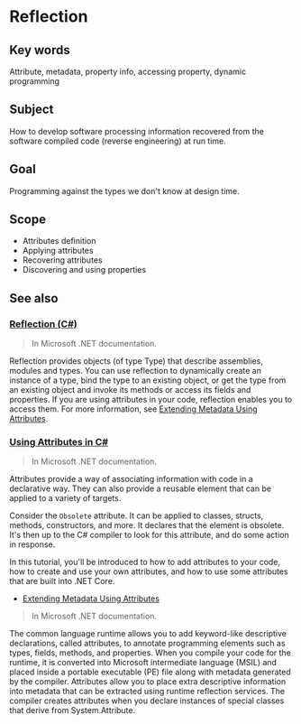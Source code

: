 # Reflection

## Key words

Attribute, metadata, property info, accessing property, dynamic programming

## Subject

How to develop software processing information recovered from the software compiled code (reverse engineering) at run time.

## Goal

Programming against the types we don't know at design time.

## Scope

- Attributes definition
- Applying attributes
- Recovering attributes
- Discovering and using properties

## See also

### [Reflection \(C#\)](https://docs.microsoft.com/en-us/dotnet/csharp/programming-guide/concepts/reflection)

> In Microsoft .NET documentation.

Reflection provides objects (of type Type) that describe assemblies, modules and types. You can use reflection to dynamically create an instance of a type, bind the type to an existing object, or get the type from an existing object and invoke its methods or access its fields and properties. If you are using attributes in your code, reflection enables you to access them. For more information, see [Extending Metadata Using Attributes](https://docs.microsoft.com/en-us/dotnet/standard/attributes/index).

### [Using Attributes in C#](https://docs.microsoft.com/en-us/dotnet/csharp/tutorials/attributes)

> In Microsoft .NET documentation.

Attributes provide a way of associating information with code in a declarative way. They can also provide a reusable element that can be applied to a variety of targets.

Consider the `Obsolete` attribute. It can be applied to classes, structs, methods, constructors, and more. It declares that the element is obsolete. It's then up to the C# compiler to look for this attribute, and do some action in response.

In this tutorial, you'll be introduced to how to add attributes to your code, how to create and use your own attributes, and how to use some attributes that are built into .NET Core.

- [Extending Metadata Using Attributes](https://docs.microsoft.com/en-us/dotnet/standard/attributes/index)

> In Microsoft .NET documentation.

The common language runtime allows you to add keyword-like descriptive declarations, called attributes, to annotate programming elements such as types, fields, methods, and properties. When you compile your code for the runtime, it is converted into Microsoft intermediate language (MSIL) and placed inside a portable executable (PE) file along with metadata generated by the compiler. Attributes allow you to place extra descriptive information into metadata that can be extracted using runtime reflection services. The compiler creates attributes when you declare instances of special classes that derive from System.Attribute.


<!--
    //____________________________________________________________________________________________________________________________________
    //
    //  Copyright (C) 2023, Mariusz Postol LODZ POLAND.
    //
    //  To be in touch join the community by pressing the `Watch` button and get started commenting using the discussion panel at
    //
    //  https://github.com/mpostol/TP/discussions/182
    //
    //  by introducing yourself and telling us what you do with this community.
    //_____________________________________________________________________________________________________________________________________
-->
